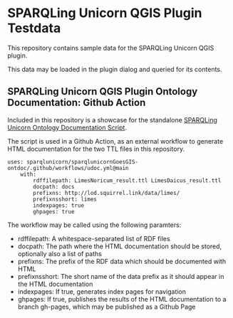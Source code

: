 # SPARQLing Unicorn QGIS Plugin Testdata

This repository contains sample data for the SPARQLing Unicorn QGIS plugin.

This data may be loaded in the plugin dialog and queried for its contents.

## SPARQLing Unicorn QGIS Plugin Ontology Documentation: Github Action

Included in this repository is a showcase for the standalone [SPARQLing Unicorn Ontology Documentation Script](https://github.com/sparqlunicorn/sparqlunicornGoesGIS-ontdoc).

The script is used in a Github Action, as an external workflow to generate HTML documentation for the two TTL files in this repository.

```
uses: sparqlunicorn/sparqlunicornGoesGIS-ontdoc/.github/workflows/udoc.yml@main
    with: 
        rdffilepath: LimesNoricum_result.ttl LimesDaicus_result.ttl
        docpath: docs
        prefixns: http://lod.squirrel.link/data/limes/
        prefixnsshort: limes
        indexpages: true
        ghpages: true
```

The workflow may be called using the following paramters:
* rdffilepath: A whitespace-separated list of RDF files
* docpath: The path where the HTML documentation should be stored, optionally also a list of paths
* prefixns: The prefix of the RDF data which should be documented with HTML
* prefixnsshort: The short name of the data prefix as it should appear in the HTML documentation
* indexpages: If true, generates index pages for navigation
* ghpages: If true, publishes the results of the HTML documentation to a branch gh-pages, which may be published as a Github Page
